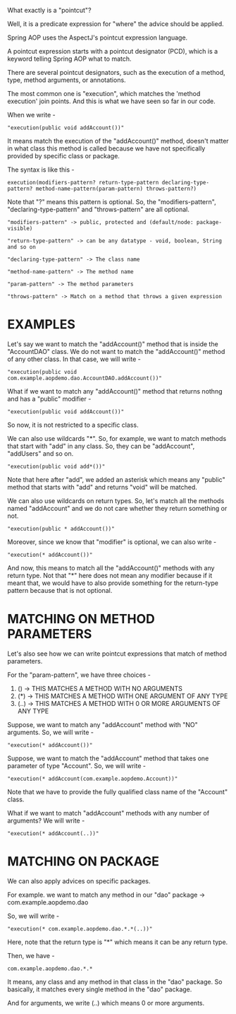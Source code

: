 What exactly is a "pointcut"?

Well, it is a predicate expression for "where" the advice should be applied.

Spring AOP uses the AspectJ's pointcut expression language.

A pointcut expression starts with a pointcut designator (PCD), which is a keyword telling Spring AOP what to match. 

There are several pointcut designators, such as the execution of a method, type, method arguments, or annotations.

The most common one is "execution", which matches the 'method execution' join points. And this is what we have seen so far in our code.

When we write - 

    "execution(public void addAccount())"

It means match the execution of the "addAccount()" method, doesn't matter in what class this method is called because we have not specifically provided by specific class or package.

The syntax is like this - 

    execution(modifiers-pattern? return-type-pattern declaring-type-pattern? method-name-pattern(param-pattern) throws-pattern?)

Note that "?" means this pattern is optional. So, the "modifiers-pattern", "declaring-type-pattern" and "throws-pattern" are all optional.

    "modifiers-pattern" -> public, protected and (default/node: package-visible)

    "return-type-pattern" -> can be any datatype - void, boolean, String and so on

    "declaring-type-pattern" -> The class name

    "method-name-pattern" -> The method name

    "param-pattern" -> The method parameters

    "throws-pattern" -> Match on a method that throws a given expression

# EXAMPLES

Let's say we want to match the "addAccount()" method that is inside the "AccountDAO" class. We do not want to match the "addAccount()" method of any other class. In that case, we will write -

    "execution(public void com.example.aopdemo.dao.AccountDAO.addAccount())"

What if we want to match any "addAccount()" method that returns nothng and has a "public" modifier -

    "execution(public void addAccount())"

So now, it is not restricted to a specific class.

We can also use wildcards "*". So, for example, we want to match methods that start with "add" in any class. So, they can be "addAccount", "addUsers" and so on.

    "execution(public void add*())"

Note that here after "add", we added an asterisk which means any "public" method that starts with "add" and returns "void" will be matched.

We can also use wildcards on return types. So, let's match all the methods named "addAccount" and we do not care whether they return something or not.

    "execution(public * addAccount())"

Moreover, since we know that "modifier" is optional, we can also write -

    "execution(* addAccount())"

And now, this means to match all the "addAccount()" methods with any return type. Not that "*" here does not mean any modifier because if it meant that, we would have to also provide something for the return-type pattern because that is not optional.

# MATCHING ON METHOD PARAMETERS

Let's also see how we can write pointcut expressions that match of method parameters.

For the "param-pattern", we have three choices - 

1. () -> THIS MATCHES A METHOD WITH NO ARGUMENTS
2. (*) -> THIS MATCHES A METHOD WITH ONE ARGUMENT OF ANY TYPE
3. (..) -> THIS MATCHES A METHOD WITH 0 OR MORE ARGUMENTS OF ANY TYPE

Suppose, we want to match any "addAccount" method with "NO" arguments. So, we will write - 

    "execution(* addAccount())"

Suppose, we want to match the "addAccount" method that takes one parameter of type "Account". So, we will write - 

    "execution(* addAccount(com.example.aopdemo.Account))"

Note that we have to provide the fully qualified class name of the "Account" class.

What if we want to match "addAccount" methods with any number of arguments? We will write -

    "execution(* addAccount(..))"

# MATCHING ON PACKAGE

We can also apply advices on specific packages.

For example. we want to match any method in our "dao" package -> com.example.aopdemo.dao

So, we will write - 

    "execution(* com.example.aopdemo.dao.*.*(..))"

Here, note that the return type is "*" which means it can be any return type.

Then, we have - 

    com.example.aopdemo.dao.*.*

It means, any class and any method in that class in the "dao" package. So basically, it matches every single method in the "dao" package.

And for arguments, we write (..) which means 0 or more arguments.